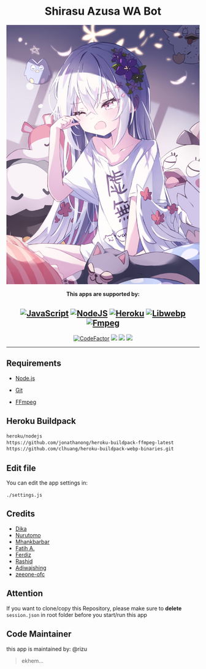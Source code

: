 <div align="center">

# Shirasu Azusa WA Bot

<p align="center">
<img src="https://raw.githubusercontent.com/rizzzky78/rizzzkyRepo/main/azusa.jpg" alt="Shirasu-Azusa" width="auto"/>
</p>

**This apps are supported by:**
## [![JavaScript](https://img.shields.io/badge/JavaScript-d6cc0f?style=for-the-badge&logo=javascript&logoColor=white)](https://www.javascript.com) [![NodeJS](https://img.shields.io/badge/Node.js-43853D?style=for-the-badge&logo=node.js&logoColor=white)](https://nodejs.org/) [![Heroku](https://img.shields.io/badge/Heroku-6567A5?style=for-the-badge&logo=Heroku&logoColor=white)](https://id.heroku.com/) [![Libwebp](https://img.shields.io/badge/Libwebp-EA25f5?style=for-the-badge&logo=Libwebp&logoColor=white)](https://github.com/clhuang/heroku-buildpack-webp-binaries.git/) [![Fmpeg](https://img.shields.io/badge/Ffmpeg-254FF5?style=for-the-badge&logo=Ffmpeg&logoColor=white)](https://github.com/jonathanong/heroku-buildpack-ffmpeg-latest)

[![CodeFactor](https://www.codefactor.io/repository/github/lol-human/bot-wa/badge/master)](https://www.codefactor.io/repository/github/rizzzky78/AzusaShirasu/overview/master) [![](https://img.shields.io/github/repo-size/rizzzky78/AzusaShirasu)](https://github.com/rizzzky78/AzusaShirasu/) [![](https://img.shields.io/github/forks/rizzzky78/AzusaShirasu.svg)](https://github.com/rizzzky78/AzusaShirasu/network/members) [![](https://img.shields.io/github/stars/rizzzky78/AzusaShirasu.svg)](https://github.com/rizzzky78/AzusaShirasu/network/members)

</div>

---

## Requirements

- [Node.js](https://nodejs.org/en/)

- [Git](https://git-scm.com/downloads)

- [FFmpeg](https://github.com/BtbN/FFmpeg-Builds/releases/download/autobuild-2020-12-08-13-03/ffmpeg-n4.3.1-26-gca55240b8c-win64-gpl-4.3.zip)

## Heroku Buildpack
```bash
heroku/nodejs
https://github.com/jonathanong/heroku-buildpack-ffmpeg-latest
https://github.com/clhuang/heroku-buildpack-webp-binaries.git
```

## Edit file
You can edit the app settings in:

`./settings.js`

## Credits

- [Dika](https://github.com/DikaArdnt)
- [Nurutomo](https://github.com/Nurutomo)
- [Mhankbarbar](https://github.com/MhankBarBar)
- [Fatih A.](https://github.com/fatiharridho)
- [Ferdiz](https://github.com/FERDIZ-afk)
- [Rashid](https://github.com/rashidsiregar28)
- [Adiwajshing](https://github.com/adiwajshing)
- [zeeone-ofc](https://zeeone-ofc.github.io)

## Attention

If you want to clone/copy this Repository, please make sure to **delete** `session.json` in root folder before you start/run this app

## Code Maintainer
this app is maintained by: @rizu

> ekhem...
